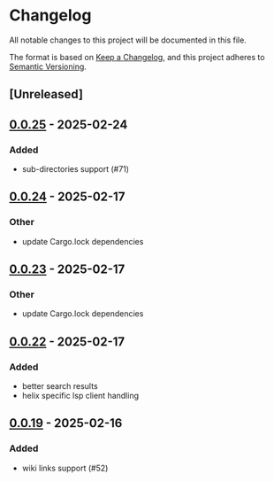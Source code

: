 # Changelog

All notable changes to this project will be documented in this file.

The format is based on [Keep a Changelog](https://keepachangelog.com/en/1.0.0/),
and this project adheres to [Semantic Versioning](https://semver.org/spec/v2.0.0.html).

## [Unreleased]

## [0.0.25](https://github.com/iwe-org/iwe/compare/iwe-v0.0.24...iwe-v0.0.25) - 2025-02-24

### Added

- sub-directories support (#71)

## [0.0.24](https://github.com/iwe-org/iwe/compare/iwe-v0.0.23...iwe-v0.0.24) - 2025-02-17

### Other

- update Cargo.lock dependencies

## [0.0.23](https://github.com/iwe-org/iwe/compare/iwe-v0.0.22...iwe-v0.0.23) - 2025-02-17

### Other

- update Cargo.lock dependencies

## [0.0.22](https://github.com/iwe-org/iwe/compare/iwe-v0.0.21...iwe-v0.0.22) - 2025-02-17

### Added

- better search results
- helix specific lsp client handling

## [0.0.19](https://github.com/iwe-org/iwe/compare/iwe-v0.0.18...iwe-v0.0.19) - 2025-02-16

### Added

- wiki links support (#52)

